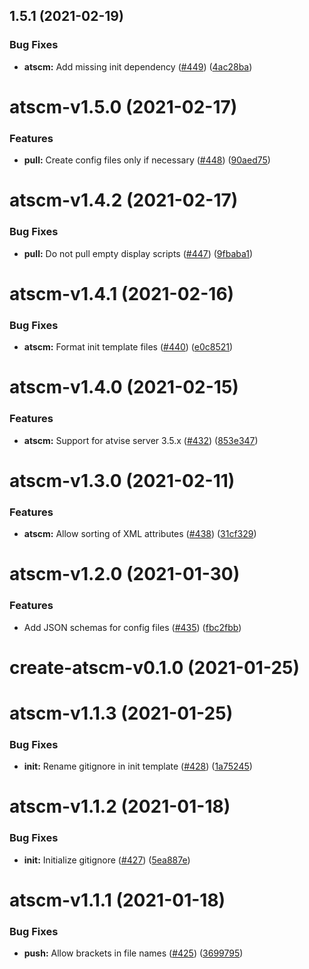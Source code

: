 <a name="1.5.1"></a>
## 1.5.1 (2021-02-19)


### Bug Fixes

* **atscm:** Add missing init dependency ([#449](https://github.com/atSCM/atscm/issues/449)) ([4ac28ba](https://github.com/atSCM/atscm/commits/4ac28ba))




<a name="atscm-v1.5.0"></a>
# atscm-v1.5.0 (2021-02-17)


### Features

* **pull:** Create config files only if necessary ([#448](https://github.com/atSCM/atscm/issues/448)) ([90aed75](https://github.com/atSCM/atscm/commits/90aed75))




<a name="atscm-v1.4.2"></a>
# atscm-v1.4.2 (2021-02-17)


### Bug Fixes

* **pull:** Do not pull empty display scripts ([#447](https://github.com/atSCM/atscm/issues/447)) ([9fbaba1](https://github.com/atSCM/atscm/commits/9fbaba1))




<a name="atscm-v1.4.1"></a>
# atscm-v1.4.1 (2021-02-16)


### Bug Fixes

* **atscm:** Format init template files ([#440](https://github.com/atSCM/atscm/issues/440)) ([e0c8521](https://github.com/atSCM/atscm/commits/e0c8521))




<a name="atscm-v1.4.0"></a>
# atscm-v1.4.0 (2021-02-15)


### Features

* **atscm:** Support for atvise server 3.5.x ([#432](https://github.com/atSCM/atscm/issues/432)) ([853e347](https://github.com/atSCM/atscm/commits/853e347))




<a name="atscm-v1.3.0"></a>
# atscm-v1.3.0 (2021-02-11)


### Features

* **atscm:** Allow sorting of XML attributes ([#438](https://github.com/atSCM/atscm/issues/438)) ([31cf329](https://github.com/atSCM/atscm/commits/31cf329))




<a name="atscm-v1.2.0"></a>
# atscm-v1.2.0 (2021-01-30)


### Features

* Add JSON schemas for config files ([#435](https://github.com/atSCM/atscm/issues/435)) ([fbc2fbb](https://github.com/atSCM/atscm/commits/fbc2fbb))




<a name="create-atscm-v0.1.0"></a>
# create-atscm-v0.1.0 (2021-01-25)




<a name="atscm-v1.1.3"></a>
# atscm-v1.1.3 (2021-01-25)


### Bug Fixes

* **init:** Rename gitignore in init template ([#428](https://github.com/atSCM/atscm/issues/428)) ([1a75245](https://github.com/atSCM/atscm/commits/1a75245))




<a name="atscm-v1.1.2"></a>
# atscm-v1.1.2 (2021-01-18)


### Bug Fixes

* **init:** Initialize gitignore ([#427](https://github.com/atSCM/atscm/issues/427)) ([5ea887e](https://github.com/atSCM/atscm/commits/5ea887e))




<a name="atscm-v1.1.1"></a>
# atscm-v1.1.1 (2021-01-18)


### Bug Fixes

* **push:** Allow brackets in file names ([#425](https://github.com/atSCM/atscm/issues/425)) ([3699795](https://github.com/atSCM/atscm/commits/3699795))



